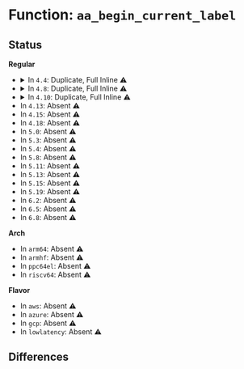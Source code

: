 # Function: <code>aa_begin_current_label</code>

## Status
<b>Regular</b>
<ul>
<li>
<details>
<summary>In <code>4.4</code>: Duplicate, Full Inline ⚠️</summary>

**Collision:** Static Duplication

**Inline:** Full

**Transformation:** False

**Instances:**

```
In security/apparmor/apparmorfs.c (ffffffff813756db)
Location: security/apparmor/include/context.h:167
Inline: True
Inline callers:
  - security/apparmor/apparmorfs.c:p_start
  - security/apparmor/apparmorfs.c:policy_update
  - security/apparmor/apparmorfs.c:profile_remove
```
```
In security/apparmor/policy.c (ffffffff81380732)
Location: security/apparmor/include/context.h:167
Inline: True
Inline callers:
  - security/apparmor/policy.c:policy_admin_capable
  - security/apparmor/policy.c:aa_may_open_profiles
```
```
In security/apparmor/procattr.c (ffffffff81382c9b)
Location: security/apparmor/include/context.h:167
Inline: True
Inline callers:
  - security/apparmor/procattr.c:aa_getprocattr
```
```
In security/apparmor/lsm.c (ffffffff81383e83)
Location: security/apparmor/include/context.h:167
Inline: True
Inline callers:
  - security/apparmor/lsm.c:apparmor_setprocattr
  - security/apparmor/lsm.c:common_file_perm
  - security/apparmor/lsm.c:apparmor_file_alloc_security
  - security/apparmor/lsm.c:apparmor_sb_umount
  - security/apparmor/lsm.c:apparmor_task_setrlimit
  - security/apparmor/lsm.c:common_perm
  - security/apparmor/lsm.c:apparmor_socket_create
  - security/apparmor/lsm.c:apparmor_ptrace_traceme
  - security/apparmor/lsm.c:apparmor_ptrace_access_check
  - security/apparmor/lsm.c:apparmor_unix_may_send
  - security/apparmor/lsm.c:apparmor_socket_getpeersec_stream
  - security/apparmor/lsm.c:apparmor_sb_mount
  - security/apparmor/lsm.c:apparmor_unix_stream_connect
  - security/apparmor/lsm.c:apparmor_socket_post_create
```
```
In security/apparmor/label.c (ffffffff8138d116)
Location: security/apparmor/include/context.h:167
Inline: True
Inline callers:
  - security/apparmor/label.c:aa_label_audit
  - security/apparmor/label.c:aa_label_seq_print
  - security/apparmor/label.c:aa_label_printk
```
```
In security/apparmor/net.c (ffffffff813909f8)
Location: security/apparmor/include/context.h:167
Inline: True
Inline callers:
  - security/apparmor/net.c:aa_sk_perm
```
```
In security/apparmor/af_unix.c (ffffffff81392a26)
Location: security/apparmor/include/context.h:167
Inline: True
Inline callers:
  - security/apparmor/af_unix.c:aa_unix_sock_perm
  - security/apparmor/af_unix.c:aa_unix_bind_perm
  - security/apparmor/af_unix.c:aa_unix_listen_perm
  - security/apparmor/af_unix.c:aa_unix_accept_perm
  - security/apparmor/af_unix.c:aa_unix_opt_perm
```
</details>
</li>
<li>
<details>
<summary>In <code>4.8</code>: Duplicate, Full Inline ⚠️</summary>

**Collision:** Static Duplication

**Inline:** Full

**Transformation:** False

**Instances:**

```
In security/apparmor/apparmorfs.c (ffffffff813acb96)
Location: security/apparmor/include/context.h:167
Inline: True
Inline callers:
  - security/apparmor/apparmorfs.c:p_start
  - security/apparmor/apparmorfs.c:ns_rmdir_op
  - security/apparmor/apparmorfs.c:aa_fs_seq_show_ns_name
  - security/apparmor/apparmorfs.c:aa_fs_seq_show_ns_level
  - security/apparmor/apparmorfs.c:aa_fs_seq_show_ns_stacked
  - security/apparmor/apparmorfs.c:aa_fs_seq_show_stacked
  - security/apparmor/apparmorfs.c:aa_write_access
  - security/apparmor/apparmorfs.c:profile_remove
  - security/apparmor/apparmorfs.c:policy_update
```
```
In security/apparmor/policy.c (ffffffff813ba128)
Location: security/apparmor/include/context.h:167
Inline: True
Inline callers:
  - security/apparmor/policy.c:policy_view_capable
```
```
In security/apparmor/procattr.c (ffffffff813bcf1f)
Location: security/apparmor/include/context.h:167
Inline: True
Inline callers:
  - security/apparmor/procattr.c:aa_getprocattr
```
```
In security/apparmor/lsm.c (ffffffff813c0b45)
Location: security/apparmor/include/context.h:167
Inline: True
Inline callers:
  - security/apparmor/lsm.c:apparmor_socket_getpeersec_stream
  - security/apparmor/lsm.c:apparmor_socket_post_create
  - security/apparmor/lsm.c:apparmor_socket_create
  - security/apparmor/lsm.c:apparmor_unix_may_send
  - security/apparmor/lsm.c:apparmor_unix_stream_connect
  - security/apparmor/lsm.c:apparmor_task_setrlimit
  - security/apparmor/lsm.c:apparmor_setprocattr
  - security/apparmor/lsm.c:apparmor_sb_umount
  - security/apparmor/lsm.c:apparmor_sb_mount
  - security/apparmor/lsm.c:common_file_perm
  - security/apparmor/lsm.c:apparmor_file_alloc_security
  - security/apparmor/lsm.c:common_perm
  - security/apparmor/lsm.c:apparmor_ptrace_traceme
  - security/apparmor/lsm.c:apparmor_ptrace_access_check
```
```
In security/apparmor/label.c (ffffffff813c8356)
Location: security/apparmor/include/context.h:167
Inline: True
Inline callers:
  - security/apparmor/label.c:aa_label_printk
  - security/apparmor/label.c:aa_label_seq_print
  - security/apparmor/label.c:aa_label_audit
```
```
In security/apparmor/net.c (ffffffff813cbf88)
Location: security/apparmor/include/context.h:167
Inline: True
Inline callers:
  - security/apparmor/net.c:aa_sk_perm
```
```
In security/apparmor/af_unix.c (ffffffff813ce9a6)
Location: security/apparmor/include/context.h:167
Inline: True
Inline callers:
  - security/apparmor/af_unix.c:aa_unix_opt_perm
  - security/apparmor/af_unix.c:aa_unix_accept_perm
  - security/apparmor/af_unix.c:aa_unix_listen_perm
  - security/apparmor/af_unix.c:aa_unix_bind_perm
  - security/apparmor/af_unix.c:aa_unix_sock_perm
```
</details>
</li>
<li>
<details>
<summary>In <code>4.10</code>: Duplicate, Full Inline ⚠️</summary>

**Collision:** Static Duplication

**Inline:** Full

**Transformation:** False

**Instances:**

```
In security/apparmor/apparmorfs.c (ffffffff813c39a6)
Location: security/apparmor/include/context.h:167
Inline: True
Inline callers:
  - security/apparmor/apparmorfs.c:p_start
  - security/apparmor/apparmorfs.c:ns_rmdir_op
  - security/apparmor/apparmorfs.c:aa_fs_seq_show_ns_name
  - security/apparmor/apparmorfs.c:aa_fs_seq_show_ns_level
  - security/apparmor/apparmorfs.c:aa_fs_seq_show_ns_stacked
  - security/apparmor/apparmorfs.c:aa_fs_seq_show_stacked
  - security/apparmor/apparmorfs.c:aa_write_access
  - security/apparmor/apparmorfs.c:ns_revision_open
  - security/apparmor/apparmorfs.c:profile_remove
  - security/apparmor/apparmorfs.c:policy_update
```
```
In security/apparmor/policy.c (ffffffff813d14e8)
Location: security/apparmor/include/context.h:167
Inline: True
Inline callers:
  - security/apparmor/policy.c:policy_view_capable
```
```
In security/apparmor/procattr.c (ffffffff813d434f)
Location: security/apparmor/include/context.h:167
Inline: True
Inline callers:
  - security/apparmor/procattr.c:aa_getprocattr
```
```
In security/apparmor/lsm.c (ffffffff813d7fe5)
Location: security/apparmor/include/context.h:167
Inline: True
Inline callers:
  - security/apparmor/lsm.c:apparmor_socket_getpeersec_stream
  - security/apparmor/lsm.c:apparmor_socket_post_create
  - security/apparmor/lsm.c:apparmor_socket_create
  - security/apparmor/lsm.c:apparmor_unix_may_send
  - security/apparmor/lsm.c:apparmor_unix_stream_connect
  - security/apparmor/lsm.c:apparmor_task_setrlimit
  - security/apparmor/lsm.c:apparmor_setprocattr
  - security/apparmor/lsm.c:apparmor_sb_umount
  - security/apparmor/lsm.c:apparmor_sb_mount
  - security/apparmor/lsm.c:common_file_perm
  - security/apparmor/lsm.c:apparmor_file_alloc_security
  - security/apparmor/lsm.c:common_perm
  - security/apparmor/lsm.c:apparmor_ptrace_traceme
  - security/apparmor/lsm.c:apparmor_ptrace_access_check
```
```
In security/apparmor/label.c (ffffffff813df936)
Location: security/apparmor/include/context.h:167
Inline: True
Inline callers:
  - security/apparmor/label.c:aa_label_printk
  - security/apparmor/label.c:aa_label_seq_print
  - security/apparmor/label.c:aa_label_audit
```
```
In security/apparmor/net.c (ffffffff813e3608)
Location: security/apparmor/include/context.h:167
Inline: True
Inline callers:
  - security/apparmor/net.c:aa_sk_perm
```
```
In security/apparmor/af_unix.c (ffffffff813e6026)
Location: security/apparmor/include/context.h:167
Inline: True
Inline callers:
  - security/apparmor/af_unix.c:aa_unix_opt_perm
  - security/apparmor/af_unix.c:aa_unix_accept_perm
  - security/apparmor/af_unix.c:aa_unix_listen_perm
  - security/apparmor/af_unix.c:aa_unix_bind_perm
  - security/apparmor/af_unix.c:aa_unix_sock_perm
```
</details>
</li>
<li>
In <code>4.13</code>: Absent ⚠️
</li>
<li>
In <code>4.15</code>: Absent ⚠️
</li>
<li>
In <code>4.18</code>: Absent ⚠️
</li>
<li>
In <code>5.0</code>: Absent ⚠️
</li>
<li>
In <code>5.3</code>: Absent ⚠️
</li>
<li>
In <code>5.4</code>: Absent ⚠️
</li>
<li>
In <code>5.8</code>: Absent ⚠️
</li>
<li>
In <code>5.11</code>: Absent ⚠️
</li>
<li>
In <code>5.13</code>: Absent ⚠️
</li>
<li>
In <code>5.15</code>: Absent ⚠️
</li>
<li>
In <code>5.19</code>: Absent ⚠️
</li>
<li>
In <code>6.2</code>: Absent ⚠️
</li>
<li>
In <code>6.5</code>: Absent ⚠️
</li>
<li>
In <code>6.8</code>: Absent ⚠️
</li>
</ul>
<b>Arch</b>
<ul>
<li>
In <code>arm64</code>: Absent ⚠️
</li>
<li>
In <code>armhf</code>: Absent ⚠️
</li>
<li>
In <code>ppc64el</code>: Absent ⚠️
</li>
<li>
In <code>riscv64</code>: Absent ⚠️
</li>
</ul>
<b>Flavor</b>
<ul>
<li>
In <code>aws</code>: Absent ⚠️
</li>
<li>
In <code>azure</code>: Absent ⚠️
</li>
<li>
In <code>gcp</code>: Absent ⚠️
</li>
<li>
In <code>lowlatency</code>: Absent ⚠️
</li>
</ul>

## Differences
